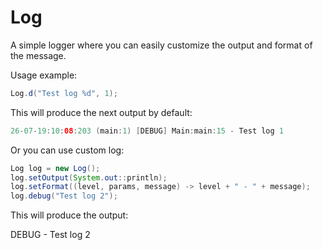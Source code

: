 # Log

A simple logger where you can easily customize the output and format of the message.

Usage example:

```java
Log.d("Test log %d", 1);
```
This will produce the next output by default:
```java
26-07-19:10:08:203 (main:1) [DEBUG] Main:main:15 - Test log 1
```
Or you can use custom log:
```java
Log log = new Log();
log.setOutput(System.out::println);
log.setFormat((level, params, message) -> level + " - " + message);
log.debug("Test log 2");
```
This will produce the output:

DEBUG - Test log 2
